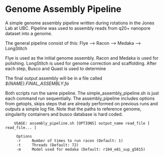 # Genome Assembly Pipeline
A simple genome assembly pipeline written during rotations in the Jones Lab at UBC. Pipeline was used to assembly reads from q20+ nanopore dataset into a genome. 

The general pipeline consist of this:
Flye --> Racon --> Medaka --> LongStitch

Flye is used as the initial genome assembly. Racon and Medaka is used for polishing. LongStitch is used for genome correction and scaffolding. 
After each step, Busco and Quast is used to determine 

The final output assembly will be in a file called *${NAME}.FINAL_ASSEMBLY.fa*

Both scripts run the same pipeline. The simple_assembly_pipeline.sh is just each command run sequentially. The assembly_pipeline includes options from getopts, skips steps that are already performed on previous runs and outputs a simple log file. Note that the paths to reference genome, singularity containers and busco database is hard coded. 

        USAGE: assembly_pipeline.sh [OPTIONS] output_name read_file [ read_file... ]
        
         Options
         -r     Number of times to run racon (Default: 1)
         -t     Threads (Default: 72)
         -m     Model used for medaka (Default: r104_e81_sup_g5015)
